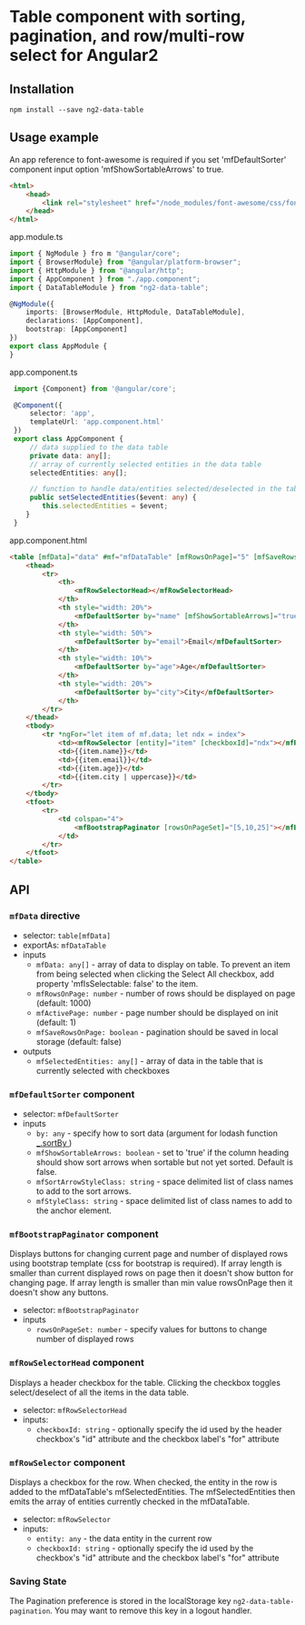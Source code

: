 # Table component with sorting, pagination, and row/multi-row select for Angular2

## Installation

```
npm install --save ng2-data-table
```

## Usage example

An app reference to font-awesome is required if you set 'mfDefaultSorter' component input option 'mfShowSortableArrows' to true.
```html
<html>
    <head>
        <link rel="stylesheet" href="/node_modules/font-awesome/css/font-awesome.min.css">
    </head>
</html>

```

app.module.ts
```typescript
import { NgModule } fro m "@angular/core";
import { BrowserModule} from "@angular/platform-browser";
import { HttpModule } from "@angular/http";
import { AppComponent } from "./app.component";
import { DataTableModule } from "ng2-data-table";

@NgModule({
    imports: [BrowserModule, HttpModule, DataTableModule],
    declarations: [AppComponent],
    bootstrap: [AppComponent]
})
export class AppModule {
}
```

app.component.ts
```typescript
 import {Component} from '@angular/core';

 @Component({
     selector: 'app',
     templateUrl: 'app.component.html'
 })
 export class AppComponent {
     // data supplied to the data table
     private data: any[];
     // array of currently selected entities in the data table
     selectedEntities: any[];

     // function to handle data/entities selected/deselected in the table 
     public setSelectedEntities($event: any) {
        this.selectedEntities = $event;
    }
 }
```

app.component.html
```html
<table [mfData]="data" #mf="mfDataTable" [mfRowsOnPage]="5" [mfSaveRowsOnPage]="true" (mfSelectedEntities)="setSelectedEntities($event)">
    <thead>
        <tr>
            <th>
                <mfRowSelectorHead></mfRowSelectorHead>
            </th>
            <th style="width: 20%">
                <mfDefaultSorter by="name" [mfShowSortableArrows]="true">Name</mfDefaultSorter>
            </th>
            <th style="width: 50%">
                <mfDefaultSorter by="email">Email</mfDefaultSorter>
            </th>
            <th style="width: 10%">
                <mfDefaultSorter by="age">Age</mfDefaultSorter>
            </th>
            <th style="width: 20%">
                <mfDefaultSorter by="city">City</mfDefaultSorter>
            </th>
        </tr>
    </thead>
    <tbody>
        <tr *ngFor="let item of mf.data; let ndx = index">
            <td><mfRowSelector [entity]="item" [checkboxId]="ndx"></mfRowSelector></td>
            <td>{{item.name}}</td>
            <td>{{item.email}}</td>
            <td>{{item.age}}</td>
            <td>{{item.city | uppercase}}</td>
        </tr>
    </tbody>
    <tfoot>
        <tr>
            <td colspan="4">
                <mfBootstrapPaginator [rowsOnPageSet]="[5,10,25]"></mfBootstrapPaginator>
            </td>
        </tr>
    </tfoot>
</table>
```

## API

### `mfData` directive

 - selector: `table[mfData]`
 - exportAs: `mfDataTable`
 - inputs
   - `mfData: any[]` - array of data to display on table. To prevent an item from being selected when clicking the Select All checkbox, add property 'mfIsSelectable: false' to the item.   
   - `mfRowsOnPage: number` - number of rows should be displayed on page (default: 1000)
   - `mfActivePage: number` - page number should be displayed on init (default: 1)
   - `mfSaveRowsOnPage: boolean` - pagination should be saved in local storage (default: false)
 - outputs
   - `mfSelectedEntities: any[]` - array of data in the table that is currently selected with checkboxes

### `mfDefaultSorter` component

 - selector: `mfDefaultSorter`
 - inputs
   - `by: any` - specify how to sort data (argument for lodash function [_.sortBy ](https://lodash.com/docs#sortBy))
   - `mfShowSortableArrows: boolean` - set to 'true' if the column heading should show sort arrows when sortable but not yet sorted. Default is false. 
   - `mfSortArrowStyleClass: string` - space delimited list of class names to add to the sort arrows. 
   - `mfStyleClass: string` - space delimited list of class names to add to the anchor element. 

### `mfBootstrapPaginator` component
Displays buttons for changing current page and number of displayed rows using bootstrap template (css for bootstrap is required). If array length is smaller than current displayed rows on page then it doesn't show button for changing page. If array length is smaller than min value rowsOnPage then it doesn't show any buttons.

 - selector: `mfBootstrapPaginator`
 - inputs
   - `rowsOnPageSet: number` - specify values for buttons to change number of displayed rows

### `mfRowSelectorHead` component
Displays a header checkbox for the table. Clicking the checkbox toggles select/deselect of all the items in the data table.

 - selector: `mfRowSelectorHead`
 - inputs:
   - `checkboxId: string` - optionally specify the id used by the header checkbox's "id" attribute and the checkbox label's "for" attribute

### `mfRowSelector` component
Displays a checkbox for the row. When checked, the entity in the row is added to the mfDataTable's mfSelectedEntities. The mfSelectedEntities then emits the array of entities currently checked in the mfDataTable.

 - selector: `mfRowSelector`
 - inputs:
   - `entity: any` - the data entity in the current row
   - `checkboxId: string` - optionally specify the id used by the checkbox's "id" attribute and the checkbox label's "for" attribute

### Saving State
The Pagination preference is stored in the localStorage key `ng2-data-table-pagination`. You may want to remove this key in a logout handler.
